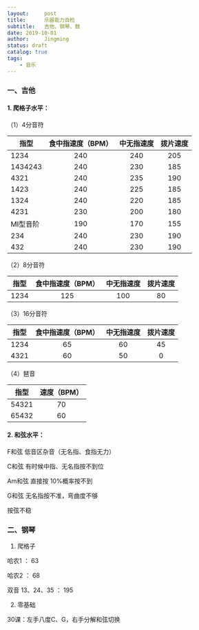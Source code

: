 ```yaml
---
layout:     post
title:      乐器能力自检
subtitle:   吉他、钢琴、鼓
date: 2019-10-01
author:     Jingming
status: draft
catalog: true
tags:
    - 音乐
---
```

### 一、吉他

#### 1. 爬格子水平：
（1）4分音符

| 指型       | 食中指速度（BPM）   |  中无指速度  | 拨片速度 |
| --------  |:-----:| :-----:| :----:  |
| 1234      | 240   |   240     |   205 |
| 1434243   | 240   |   230     |   185 |
| 4321      | 240   |   235     |   190 |
| 1423      | 240   |   225     |   185 |
| 1324      | 240   |   220     |   185 |
| 4231      | 230   |   200     |   180 |
| MI型音阶   | 190   |   170     |   155 |
| 234       | 240   |   230     |   190 |
| 432       | 240   |   230     |   190 |

（2）8分音符

| 指型       | 食中指速度（BPM）   |  中无指速度  | 拨片速度 |
| --------  |:-----:| :-----:| :----:  |
| 1234  | 125 | 100 | 80 |

（3）16分音符

| 指型       | 食中指速度（BPM）   |  中无指速度  | 拨片速度 |
| --------  |:-----:| :-----:| :----:  |
|1234 | 65 | 60 | 45 |
|4321 | 60 | 50 | 0 |
 
 （4）琶音

| 指型       | 速度（BPM）   |
| --------  |:-----:|
| 54321 | 70 |
| 65432 | 60 |



#### 2. 和弦水平：

F和弦 低音区杂音（无名指、食指无力）

C和弦 有时候中指、无名指按不到位

Am和弦 直接按 10%概率按不到

G和弦 无名指按不准，弯曲度不够

按弦不稳

### 二、钢琴

1. 爬格子

哈农1 ： 63

哈农2 ： 68

双音 13、24、35 ： 195

2. 零基础

30课：左手八度C、G，右手分解和弦切换
